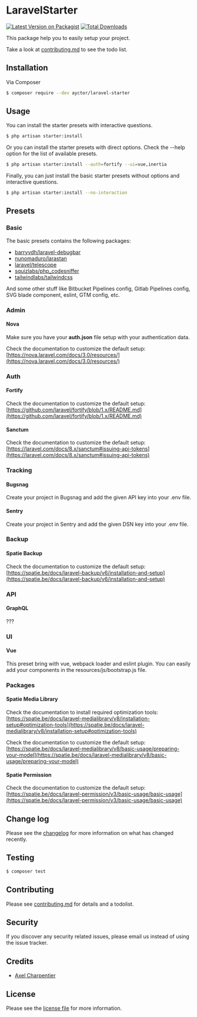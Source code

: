# LaravelStarter

[![Latest Version on Packagist][ico-version]][link-packagist]
[![Total Downloads][ico-downloads]][link-downloads]

This package help you to easily setup your project.

Take a look at [contributing.md](contributing.md) to see the todo list.

## Installation

Via Composer

``` bash
$ composer require --dev ayctor/laravel-starter
```

## Usage

You can install the starter presets with interactive questions.

``` bash
$ php artisan starter:install
```

Or you can install the starter presets with direct options. Check the --help option for the list of available presets.

``` bash
$ php artisan starter:install --auth=fortify --ui=vue,inertia
```

Finally, you can just install the basic starter presets without options and interactive questions.

``` bash
$ php artisan starter:install --no-interaction
```

## Presets

### Basic

The basic presets contains the following packages:

- [barryvdh/laravel-debugbar](https://github.com/barryvdh/laravel-debugbar)
- [nunomaduro/larastan](https://github.com/nunomaduro/larastan)
- [laravel/telescope](https://github.com/laravel/telescope)
- [squizlabs/php_codesniffer](https://github.com/squizlabs/php_codesniffer)
- [tailwindlabs/tailwindcss](https://github.com/tailwindlabs/tailwindcss)

And some other stuff like Bitbucket Pipelines config, Gitlab Pipelines config, SVG blade component, eslint, GTM config, etc.

### Admin

#### Nova

Make sure you have your **auth.json** file setup with your authentication data.

Check the documentation to customize the default setup: [https://nova.laravel.com/docs/3.0/resources/](https://nova.laravel.com/docs/3.0/resources/)

### Auth

#### Fortify

Check the documentation to customize the default setup: [https://github.com/laravel/fortify/blob/1.x/README.md](https://github.com/laravel/fortify/blob/1.x/README.md)

#### Sanctum

Check the documentation to customize the default setup: [https://laravel.com/docs/8.x/sanctum#issuing-api-tokens](https://laravel.com/docs/8.x/sanctum#issuing-api-tokens)

### Tracking

#### Bugsnag

Create your project in Bugsnag and add the given API key into your .env file.

#### Sentry

Create your project in Sentry and add the given DSN key into your .env file.

### Backup

#### Spatie Backup

Check the documentation to customize the default setup: [https://spatie.be/docs/laravel-backup/v6/installation-and-setup](https://spatie.be/docs/laravel-backup/v6/installation-and-setup)

### API

#### GraphQL

???

### UI

#### Vue

This preset bring with vue, webpack loader and eslint plugin. You can easily add your components in the resources/js/bootstrap.js file.

### Packages

#### Spatie Media Library

Check the documentation to install required optimization tools: [https://spatie.be/docs/laravel-medialibrary/v8/installation-setup#optimization-tools](https://spatie.be/docs/laravel-medialibrary/v8/installation-setup#optimization-tools)

Check the documentation to customize the default setup: [https://spatie.be/docs/laravel-medialibrary/v8/basic-usage/preparing-your-model](https://spatie.be/docs/laravel-medialibrary/v8/basic-usage/preparing-your-model)

#### Spatie Permission

Check the documentation to customize the default setup: [https://spatie.be/docs/laravel-permission/v3/basic-usage/basic-usage](https://spatie.be/docs/laravel-permission/v3/basic-usage/basic-usage)

## Change log

Please see the [changelog](changelog.md) for more information on what has changed recently.

## Testing

``` bash
$ composer test
```

## Contributing

Please see [contributing.md](contributing.md) for details and a todolist.

## Security

If you discover any security related issues, please email us instead of using the issue tracker.

## Credits

- [Axel Charpentier](https://github.com/thedevgrizzly)

## License

Please see the [license file](license.md) for more information.

[ico-version]: https://img.shields.io/packagist/v/ayctor/laravel-starter.svg?style=flat-square
[ico-downloads]: https://img.shields.io/packagist/dt/ayctor/laravel-starter.svg?style=flat-square
[ico-styleci]: https://styleci.io/repos/12345678/shield

[link-packagist]: https://packagist.org/packages/ayctor/laravel-starter
[link-downloads]: https://packagist.org/packages/ayctor/laravel-starter
[link-styleci]: https://styleci.io/repos/12345678
